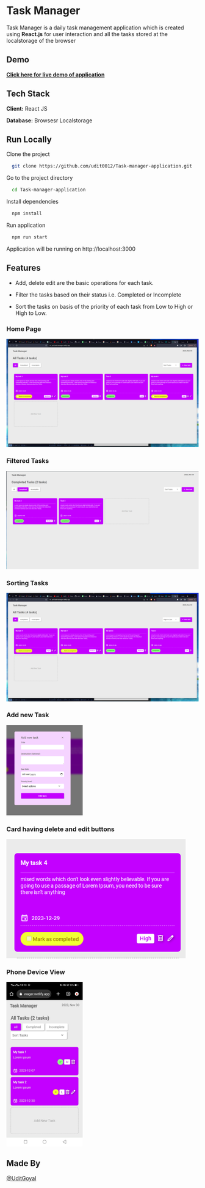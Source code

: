 
# Task Manager

Task Manager is a daily task management application which is created using **React.js** for user interaction and all the tasks stored at the localstorage of the browser

## Demo 

[**Click here for live demo of application**](https://pvt-task-manager.netlify.app/)
## Tech Stack

**Client:** React JS

**Database:** Browsesr Localstorage




## Run Locally

Clone the project

```bash
  git clone https://github.com/udit0012/Task-manager-application.git
```

Go to the project directory

```bash
  cd Task-manager-application
```

Install dependencies

```bash
  npm install
```

Run application

```bash
  npm run start
```
Application will be running on http://localhost:3000


## Features
* Add, delete edit are the basic operations for each task.
* Filter the tasks based on their status i.e. Completed or Incomplete

* Sort the tasks on basis of the priority of each task from Low to High or High to Low.

### Home Page
![Home Page](https://github.com/udit0012/Task-manager-application/blob/main/Screenshots/TaskHomePage.png)

###  Filtered Tasks
![Filtered Completed Tasks](https://github.com/udit0012/Task-manager-application/blob/main/Screenshots/CompletedTasksOnly.png)

### Sorting Tasks
![Sorted Tasks fro High to Low](https://github.com/udit0012/Task-manager-application/blob/main/Screenshots/SortedTasks.png)

### Add new Task
<img src="https://github.com/udit0012/Task-manager-application/blob/main/Screenshots/AddTaskModal.png" width="200" >

### Card having delete and edit buttons
![Card](https://github.com/udit0012/Task-manager-application/blob/main/Screenshots/TaskCard.png)

### Phone Device View
<img src="https://github.com/udit0012/Task-manager-application/blob/main/Screenshots/ResponsiveView.jpeg" width="200" >




## Made By
[@UditGoyal](https://github.com/udit0012)


